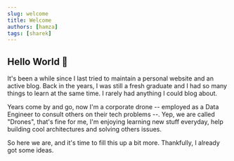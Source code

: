 ```yaml
---
slug: welcome
title: Welcome
authors: [hamza]
tags: [sharek]
---
```


## Hello World 🎉
It's been a while since I last tried to maintain a personal website and an active blog. Back in the years, I was still a fresh graduate and I had so many things to learn at the same time. I rarely had anything I could blog about. 

Years come by and go, now I'm a corporate drone -- employed as a Data Engineer to consult others on their tech problems --. Yep, we are called "Drones", that's fine for me, I'm enjoying learning new stuff everyday, help building cool architectures and solving others issues.

So here we are, and it's time to fill this up a bit more. Thankfully, I already got some ideas.